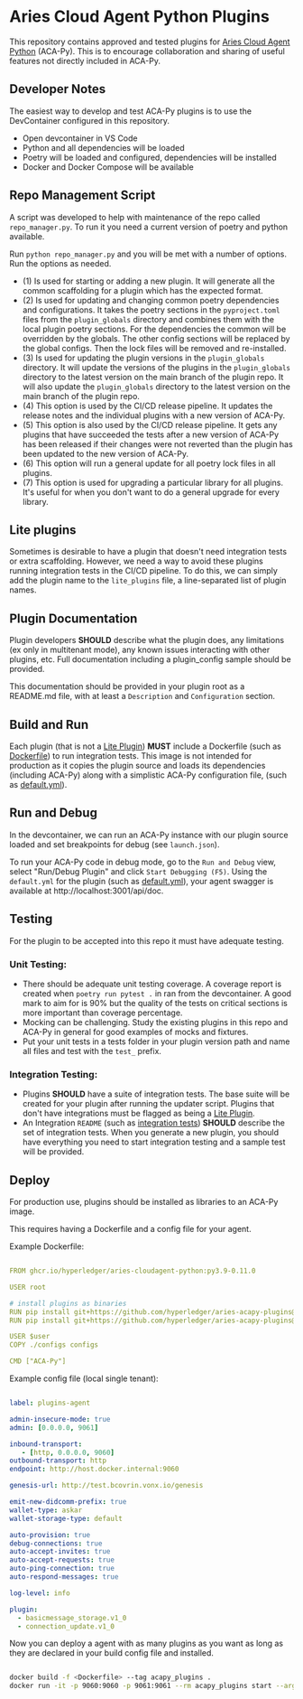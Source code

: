 # Aries Cloud Agent Python Plugins

This repository contains approved and tested plugins for [Aries Cloud Agent Python] (ACA-Py). This is to encourage collaboration and sharing of useful features not directly included in ACA-Py.

[Aries Cloud Agent Python]: https://github.com/hyperledger/aries-cloudagent-python

## Developer Notes

The easiest way to develop and test ACA-Py plugins is to use the DevContainer configured in this repository.

- Open devcontainer in VS Code
- Python and all dependencies will be loaded
- Poetry will be loaded and configured, dependencies will be installed
- Docker and Docker Compose will be available

## Repo Management Script

A script was developed to help with maintenance of the repo called `repo_manager.py`. To run it you need a current version of poetry and python available.

Run `python repo_manager.py` and you will be met with a number of options. Run the options as needed.

- (1) Is used for starting or adding a new plugin. It will generate all the
  common scaffolding for a plugin which has the expected format.
- (2) Is used for updating and changing common poetry dependencies and
  configurations. It takes the poetry sections in the `pyproject.toml` files
  from the `plugin_globals` directory and combines them with the local plugin
  poetry sections. For the dependencies the common will be overridden by the
  globals. The other config sections will be replaced by the global configs.
  Then the lock files will be removed and re-installed.
- (3) Is used for updating the plugin versions in the `plugin_globals`
  directory. It will update the versions of the plugins in the `plugin_globals`
  directory to the latest version on the main branch of the plugin repo. It will
  also update the `plugin_globals` directory to the latest version on the main
  branch of the plugin repo.
- (4) This option is used by the CI/CD release pipeline. It updates the release
  notes and the individual plugins with a new version of ACA-Py.
- (5) This option is also used by the CI/CD release pipeline. It gets any
  plugins that have succeeded the tests after a new version of ACA-Py
  has been released if their changes were not reverted than the plugin has been
  updated to the new version of ACA-Py.
- (6) This option will run a general update for all poetry lock files in all
  plugins.
- (7) This option is used for upgrading a particular library for all plugins.
  It's useful for when you don't want to do a general upgrade for every library. 

## Lite plugins

Sometimes is desirable to have a plugin that doesn't need integration tests or
extra scaffolding. However, we need a way to avoid these plugins running
integration tests in the CI/CD pipeline. To do this, we can simply add the
plugin name to the `lite_plugins` file, a line-separated list of plugin names.

## Plugin Documentation

Plugin developers **SHOULD** describe what the plugin does, any limitations (ex
only in multitenant mode), any known issues interacting with other plugins, etc.
Full documentation including a plugin_config sample should be provided.

This documentation should be provided in your plugin root as a README.md file,
with at least a `Description` and `Configuration` section.

## Build and Run

Each plugin (that is not a [Lite Plugin](#lite-plugins)) **MUST** include a
Dockerfile (such as [Dockerfile](https://github.com/hyperledger/aries-acapy-plugins/blob/main/basicmessage_storage/docker/Dockerfile)) to
run integration tests. This image is not intended for production as it copies
the plugin source and loads its dependencies (including ACA-Py) along with a
simplistic ACA-Py configuration file, (such as
[default.yml](https://github.com/hyperledger/aries-acapy-plugins/blob/main/basicmessage_storage/docker/default.yml)).

## Run and Debug

In the devcontainer, we can run an ACA-Py instance with our plugin source loaded
and set breakpoints for debug (see `launch.json`).

To run your ACA-Py code in debug mode, go to the `Run and Debug` view, select
"Run/Debug Plugin" and click `Start Debugging (F5)`. Using the `default.yml` for
the plugin (such as [default.yml](https://github.com/hyperledger/aries-acapy-plugins/blob/main/basicmessage_storage/docker/default.yml)),
your agent swagger is available at http://localhost:3001/api/doc.

## Testing

For the plugin to be accepted into this repo it must have adequate testing.

### Unit Testing:

- There should be adequate unit testing coverage. A coverage report is created when `poetry run pytest .` in ran from the devcontainer. A good mark to aim for is 90% but the quality of the tests on critical sections is more important than coverage percentage.
- Mocking can be challenging. Study the existing plugins in this repo and ACA-Py in general for good examples of mocks and fixtures.
- Put your unit tests in a tests folder in your plugin version path and name all files and test with the `test_` prefix.

### Integration Testing:

- Plugins **SHOULD** have a suite of integration tests. The base suite will be
  created for your plugin after running the updater script. Plugins that don't
  have integrations must be flagged as being a [Lite Plugin](#lite-plugins).
- An Integration `README` (such as [integration
  tests](https://github.com/hyperledger/aries-acapy-plugins/blob/main/basicmessage_storage/integration/README.md)) **SHOULD** describe the
  set of integration tests. When you generate a new plugin, you should have
  everything you need to start integration testing and a sample test will be
  provided.

## Deploy

For production use, plugins should be installed as libraries to an ACA-Py image.

This requires having a Dockerfile and a config file for your agent.

Example Dockerfile:

```yaml

FROM ghcr.io/hyperledger/aries-cloudagent-python:py3.9-0.11.0

USER root

# install plugins as binaries
RUN pip install git+https://github.com/hyperledger/aries-acapy-plugins@main#subdirectory=basicmessage_storage
RUN pip install git+https://github.com/hyperledger/aries-acapy-plugins@main#subdirectory=connection_update

USER $user
COPY ./configs configs

CMD ["ACA-Py"]

```

Example config file (local single tenant):

``` yaml

label: plugins-agent

admin-insecure-mode: true
admin: [0.0.0.0, 9061]

inbound-transport:
   - [http, 0.0.0.0, 9060]
outbound-transport: http
endpoint: http://host.docker.internal:9060

genesis-url: http://test.bcovrin.vonx.io/genesis

emit-new-didcomm-prefix: true
wallet-type: askar
wallet-storage-type: default

auto-provision: true
debug-connections: true
auto-accept-invites: true
auto-accept-requests: true
auto-ping-connection: true
auto-respond-messages: true

log-level: info

plugin:
  - basicmessage_storage.v1_0
  - connection_update.v1_0

```

Now you can deploy a agent with as many plugins as you want as long as they are declared in your build config file and installed.

``` bash

docker build -f <Dockerfile> --tag acapy_plugins .
docker run -it -p 9060:9060 -p 9061:9061 --rm acapy_plugins start --arg-file=<config-file> -->

```
